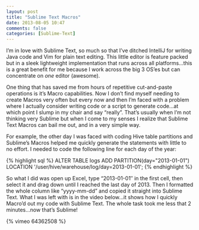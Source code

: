 ```yaml
---
layout: post
title: "Sublime Text Macros"
date: 2013-08-05 10:47
comments: false
categories: [Sublime-Text]
---
```

I’m in love with Sublime Text, so much so that I’ve ditched IntelliJ for writing Java code and Vim for plain text editing. This little editor is feature packed but in a sleek lightweight implementation that runs across all platforms…this is a great benefit for me because I work across the big 3 OS’es but can concentrate on *one* editor (awesome).

One thing that has saved me from hours of repetitive cut-and-paste operations is it’s Macro capabilities.  Now I don’t find myself needing to create Macros very often but every now and then I’m faced with a problem where I actually consider writing code or a script to generate code…at which point I slump in my chair and say “really”.  That’s usually when I’m not thinking very Sublime but when I come to my senses I realize that Sublime Text Macros can bail me out, and in a very simple way.

For example, the other day I was faced with coding Hive table partitions and Sublime’s Macros helped me quickly generate the statements with little to no effort.  I needed to code the following line for each day of the year:

{% highlight sql %}
ALTER TABLE logs ADD PARTITION(day="2013-01-01") LOCATION '/user/hive/warehouse/log/day=2013-01-01';
{% endhighlight %}

So what I did was open up Excel, type “2013-01-01″ in the first cell, then select it and drag down until I reached the last day of 2013.  Then I formatted the whole column like “yyyy-mm-dd” and copied it straight into Sublime Text.  What I was left with is in the video below…it shows how I quickly Macro’d out my code with Sublime Text.  The whole task took me less that 2 minutes…now that’s Sublime!

{% vimeo 64362508 %}
